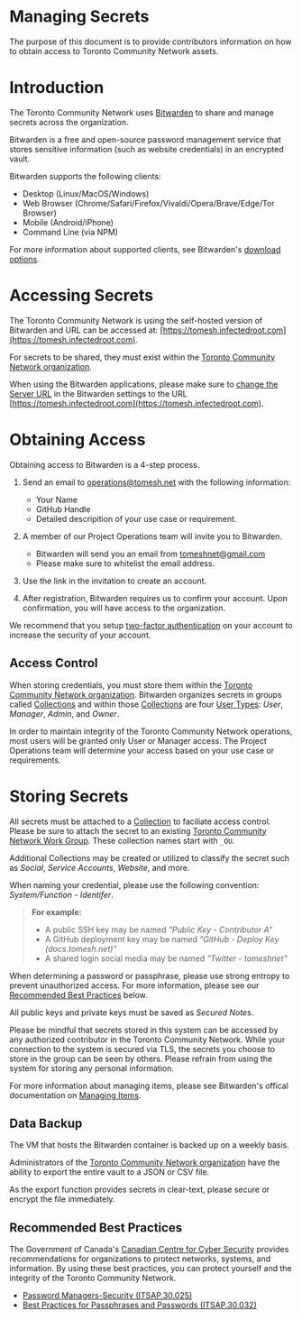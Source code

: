 # Managing Secrets

The purpose of this document is to provide contributors information on how to obtain access to Toronto Community Network assets.

# Introduction
The Toronto Community Network uses [Bitwarden](https://bitwarden.com/) to share and manage secrets across the organization.

Bitwarden is a free and open-source password management service that stores sensitive information (such as website credentials) in an encrypted vault.

Bitwarden supports the following clients:

- Desktop (Linux/MacOS/Windows)
- Web Browser (Chrome/Safari/Firefox/Vivaldi/Opera/Brave/Edge/Tor Browser)
- Mobile (Android/iPhone)
- Command Line (via NPM)

For more information about supported clients, see Bitwarden's [download options](https://bitwarden.com/download/).


# Accessing Secrets
The Toronto Community Network is using the self-hosted version of Bitwarden and URL can be accessed at: [https://tomesh.infectedroot.com](https://tomesh.infectedroot.com).

For secrets to be shared, they must exist within the [Toronto Community Network organization](https://tomesh.infectedroot.com/#/organizations/e4573938-547f-4157-a977-b28fc15bcec0/vault).

When using the Bitwarden applications, please make sure to [change the Server URL](https://bitwarden.com/help/article/change-client-environment/#:~:text=On%20the%20home%20screen%20of,com%20for%20the%20Server%20URL) in the Bitwarden settings to the URL [https://tomesh.infectedroot.com](https://tomesh.infectedroot.com).  

# Obtaining Access
Obtaining access to Bitwarden is a 4-step process.
 
1.  Send an email to operations@tomesh.net with the following information:
	- Your Name
	- GitHub Handle
	- Detailed descripition of your use case or requirement.

2.  A member of our Project Operations team will invite you to Bitwarden.
	- Bitwarden will send you an email from tomeshnet@gmail.com
	- Please make sure to whitelist the email address.
  
3.  Use the link in the invitation to create an account.

4.  After registration, Bitwarden requires us to confirm your account. Upon confirmation, you will have access to the organization.

We recommend that you setup [two-factor authentication](https://bitwarden.com/help/article/setup-two-step-login/) on your account to increase the security of your account. 


## Access Control
When storing credentials, you must store them within the [Toronto Community Network organization](https://tomesh.infectedroot.com/#/organizations/e4573938-547f-4157-a977-b28fc15bcec0/vault). Bitwarden organizes secrets in groups called [Collections](https://bitwarden.com/help/article/collections/) and within those [Collections](https://bitwarden.com/help/article/collections/) are four [User Types]( https://bitwarden.com/help/article/user-types-access-control/#user-types): _User_, _Manager_, _Admin_, and _Owner_.

In order to maintain integrity of the Toronto Community Network operations, most users will be granted only  User or Manager access. The Project Operations team will determine your access based on your use case or requirements.


# Storing Secrets
All secrets must be attached to a [Collection](https://bitwarden.com/help/article/collections/) to faciliate access control. Please be sure to attach the secret to an existing [Toronto Community Network Work Group](https://github.com/orgs/tomeshnet/teams/toronto-community-network/teams). These collection names start with `_OU`.

Additional Collections may be created or utilized to classify the secret such as _Social_, _Service_ _Accounts_, _Website_, and more.

When naming your credential, please use the following convention: _System/Function - Identifer_.

> **For example:**
> - A public SSH key may be named _"Public Key - Contributor A"_
> - A GitHub deployment key may be named _"GitHub - Deploy Key (docs.tomesh.net)"_
> - A shared login social media may be named _"Twitter - tomeshnet"_

When determining a password or passphrase, please use strong entropy to prevent unauthorized access. For more information, please see our [Recommended Best Practices](#recommended-best-practices) below.

All public keys and private keys must be saved as _Secured Notes_.

Please be mindful that secrets stored in this system can be accessed by any authorized contributor in the Toronto Community Network. While your connection to the system is secured via TLS, the secrets you choose to store in the group can be seen by others. Please refrain from using the system for storing any personal information.

For more information about managing items, please see Bitwarden's offical documentation on [Managing Items](https://bitwarden.com/help/article/managing-items/).


## Data Backup
The VM that hosts the Bitwarden container is backed up on a weekly basis. 

Administrators of the [Toronto Community Network organization](https://tomesh.infectedroot.com/#/organizations/e4573938-547f-4157-a977-b28fc15bcec0/vault) have the ability to export the entire vault to a JSON or CSV file.

As the export function provides secrets in clear-text, please secure or encrypt the file immediately.


## Recommended Best Practices
The Government of Canada's [Canadian Centre for Cyber Security](https://cyber.gc.ca/) provides recommendations for organizations to protect networks, systems, and information. By using these best practices, you can protect yourself and the integrity of the Toronto Community Network.

- [Password Managers-Security (ITSAP.30.025)](https://cyber.gc.ca/en/guidance/password-managers-security-itsap30025)
- [Best Practices for Passphrases and Passwords (ITSAP.30.032)](https://www.cyber.gc.ca/en/guidance/best-practices-passphrases-and-passwords-itsap30032)
